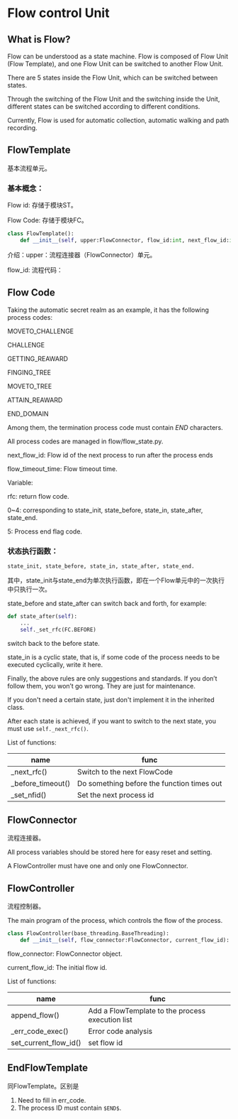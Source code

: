 # Flow control Unit

## What is Flow?

Flow can be understood as a state machine. Flow is composed of Flow Unit (Flow Template), and one Flow Unit can be switched to another Flow Unit.

There are 5 states inside the Flow Unit, which can be switched between states.

Through the switching of the Flow Unit and the switching inside the Unit, different states can be switched according to different conditions.

Currently, Flow is used for automatic collection, automatic walking and path recording.

## FlowTemplate

基本流程单元。

### 基本概念：

Flow id: 存储于模块ST。

Flow Code: 存储于模块FC。

```python
class FlowTemplate():
    def __init__(self, upper:FlowConnector, flow_id:int, next_flow_id:int, flow_timeout_time:float = -1):
```

介绍：upper：流程连接器（FlowConnector）单元。

flow_id: 流程代码：

## Flow Code

Taking the automatic secret realm as an example, it has the following process codes:

MOVETO_CHALLENGE

CHALLENGE

GETTING_REAWARD

FINGING_TREE

MOVETO_TREE

ATTAIN_REAWARD

END_DOMAIN

Among them, the termination process code must contain $END$ characters.

All process codes are managed in flow/flow_state.py.

next_flow_id: Flow id of the next process to run after the process ends

flow_timeout_time: Flow timeout time.

Variable:

rfc: return flow code.

0~4: corresponding to state_init, state_before, state_in, state_after, state_end.

5: Process end flag code.

### 状态执行函数：

`state_init, state_before, state_in, state_after, state_end.`

其中，state_init与state_end为单次执行函数，即在一个Flow单元中的一次执行中只执行一次。

state_before and state_after can switch back and forth, for example:

```python
def state_after(self):
    ...
    self._set_rfc(FC.BEFORE)
```

switch back to the before state.

state_in is a cyclic state, that is, if some code of the process needs to be executed cyclically, write it here.

Finally, the above rules are only suggestions and standards. If you don’t follow them, you won’t go wrong. They are just for maintenance.

If you don't need a certain state, just don't implement it in the inherited class.

After each state is achieved, if you want to switch to the next state, you must use `self._next_rfc()`.

List of functions:

| name               | func                                       |
| ------------------ | ------------------------------------------ |
| \_next_rfc()       | Switch to the next FlowCode                |
| \_before_timeout() | Do something before the function times out |
| \_set_nfid()       | Set the next process id                    |

## FlowConnector

流程连接器。

All process variables should be stored here for easy reset and setting.

A FlowController must have one and only one FlowConnector.

## FlowController

流程控制器。

The main program of the process, which controls the flow of the process.

```python
class FlowController(base_threading.BaseThreading):
    def __init__(self, flow_connector:FlowConnector, current_flow_id):
```

flow_connector: FlowConnector object.

current_flow_id: The initial flow id.

List of functions:

| name                  | func                                             |
| --------------------- | ------------------------------------------------ |
| append_flow()         | Add a FlowTemplate to the process execution list |
| \_err_code_exec()     | Error code analysis                              |
| set_current_flow_id() | set flow id                                      |

## EndFlowTemplate

同FlowTemplate。区别是

1. Need to fill in err_code.
2. The process ID must contain `$END$`.
